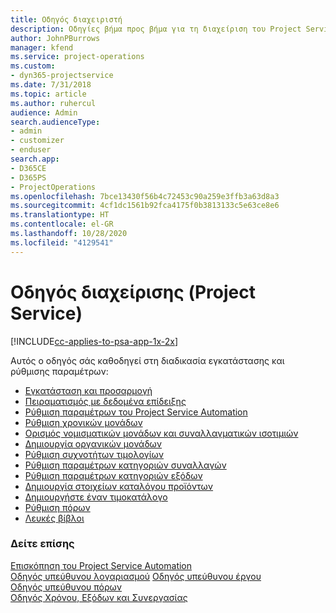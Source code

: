 ```yaml
---
title: Οδηγός διαχειριστή
description: Οδηγίες βήμα προς βήμα για τη διαχείριση του Project Service
author: JohnPBurrows
manager: kfend
ms.service: project-operations
ms.custom:
- dyn365-projectservice
ms.date: 7/31/2018
ms.topic: article
ms.author: ruhercul
audience: Admin
search.audienceType:
- admin
- customizer
- enduser
search.app:
- D365CE
- D365PS
- ProjectOperations
ms.openlocfilehash: 7bce13430f56b4c72453c90a259e3ffb3a63d8a3
ms.sourcegitcommit: 4cf1dc1561b92fca4175f0b3813133c5e63ce8e6
ms.translationtype: HT
ms.contentlocale: el-GR
ms.lasthandoff: 10/28/2020
ms.locfileid: "4129541"
---
```

# <a name="administrator-guide-project-service"></a>Οδηγός διαχείρισης (Project Service)

[!INCLUDE[cc-applies-to-psa-app-1x-2x](../includes/cc-applies-to-psa-app-1x-2x.md)]

Αυτός ο οδηγός σάς καθοδηγεί στη διαδικασία εγκατάστασης και ρύθμισης παραμέτρων:  
  
- [Εγκατάσταση και προσαρμογή](install-customize.md)
- [Πειραματισμός με δεδομένα επίδειξης](use-demo-data.md)
- [Ρύθμιση παραμέτρων του Project Service Automation](configure.md)
- [Ρύθμιση χρονικών μονάδων](set-up-time-units.md)
- [Ορισμός νομισματικών μονάδων και συναλλαγματικών ισοτιμιών](set-up-currencies-exchange-rates.md)
- [Δημιουργία οργανικών μονάδων](create-organizational-units.md)
- [Ρύθμιση συχνοτήτων τιμολογίων](set-up-invoice-frequencies.md)
- [Ρύθμιση παραμέτρων κατηγοριών συναλλαγών](configure-transaction-categories.md)
- [Ρύθμιση παραμέτρων κατηγοριών εξόδων](configure-expense-categories.md)
- [Δημιουργία στοιχείων καταλόγου προϊόντων](create-product-catalog-items.md)
- [Δημιουργήστε έναν τιμοκατάλογο](create-price-list.md)
- [Ρύθμιση πόρων](set-up-resources.md)
- [Λευκές βίβλοι](white-papers.md)
  
### <a name="see-also"></a>Δείτε επίσης  
 [Επισκόπηση του Project Service Automation](../psa/overview.md)    
 [Οδηγός υπεύθυνου λογαριασμού](../psa/account-manager-guide.md) [Οδηγός υπεύθυνου έργου](../psa/project-manager-guide.md)   
 [Οδηγός υπεύθυνου πόρων](../psa/resource-manager-guide.md)   
 [Οδηγός Χρόνου, Εξόδων και Συνεργασίας](../psa/time-expense-collaboration-guide.md)
